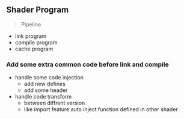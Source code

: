## Shader Program

> Pipeline
* link program
* compile program 
* cache program 


### Add some extra common code before link and compile 

* handle some code injection 
	* add new defines 
	* add some header 
* handle code transform 
	* between diffrent version
	* like import feature  auto inject function defined in other shader 

### 



